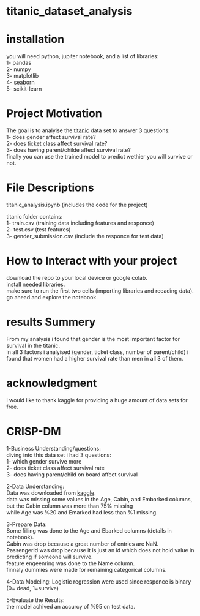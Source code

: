 # titanic_dataset_analysis
  
# installation  
you will need python, jupiter notebook, and a list of libraries:  
1- pandas  
2- numpy  
3- matplotlib  
4- seaborn  
5- scikit-learn  

# Project Motivation  
The goal is to analyise the [titanic](https://www.kaggle.com/c/titanic/data) data set to answer 3 questions:  
1- does gender affect survival rate?  
2- does ticket class affect survival rate?  
3- does having parent/childe affect survival rate?  
finally you can use the trained model to predict wethier you will survive or not.  

# File Descriptions  
titanic_analysis.ipynb (includes the code for the project)  

titanic folder contains:  
1- train.csv (training data including features and responce)  
2- test.csv (test features)  
3- gender_submission.csv (include the responce for test data)  

# How to Interact with your project  
download the repo to your local device or google colab.  
install needed libraries.  
make sure to run the first two cells (importing libraries and reeading data).  
go ahead and explore the notebook.  

# results Summery  
From my analysis i found that gender is the most important factor for survival in the titanic.  
in all 3 factors i analyised (gender, ticket class, number of parent/child) i found that women had a higher survival rate than men in all 3 of them.  


# acknowledgment  
i would like to thank kaggle for providing a huge amount of data sets for free.  

# CRISP-DM  
1-Business Understanding/questions:  
diving into this data set i had 3 questions:  
  1- which gender survive more  
  2- does ticket class affect survival rate  
  3- does having parent/child on board affect survival  
  
2-Data Understanding:  
Data was downloaded from [kaggle](https://www.kaggle.com/c/titanic/data).  
data was missing some values in the Age, Cabin, and Embarked columns, but the Cabin column was more than 75% missing  
while Age was %20 and Emarked had less than %1 missing.  

3-Prepare Data:  
Some filling was done to the Age and Ebarked columns (details in notebook).  
Cabin was drop because a great number of entries are NaN.  
PassengerId was drop because it is just an id which does not hold value in predicting if someone will survive.  
feature engeenring was done to the Name column.  
finnaly dummies were made for remaining categorical columns.  

4-Data Modeling:
Logistic regression were used since responce is binary (0= dead, 1=survive)  

5-Evaluate the Results:  
the model achived an accurcy of %95 on test data.










